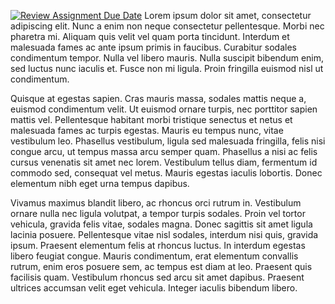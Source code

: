 [![Review Assignment Due Date](https://classroom.github.com/assets/deadline-readme-button-8d59dc4de5201274e310e4c54b9627a8934c3b88527886e3b421487c677d23eb.svg)](https://classroom.github.com/a/MH6cwruZ)
Lorem ipsum dolor sit amet, consectetur adipiscing elit. Nunc a enim non neque consectetur pellentesque. Morbi nec pharetra mi. Aliquam quis velit vel quam porta tincidunt. Interdum et malesuada fames ac ante ipsum primis in faucibus. Curabitur sodales condimentum tempor. Nulla vel libero mauris. Nulla suscipit bibendum enim, sed luctus nunc iaculis et. Fusce non mi ligula. Proin fringilla euismod nisl ut condimentum.

Quisque at egestas sapien. Cras mauris massa, sodales mattis neque a, euismod condimentum velit. Ut euismod ornare turpis, nec porttitor sapien mattis vel. Pellentesque habitant morbi tristique senectus et netus et malesuada fames ac turpis egestas. Mauris eu tempus nunc, vitae vestibulum leo. Phasellus vestibulum, ligula sed malesuada fringilla, felis nisi congue arcu, ut tempus massa arcu semper quam. Phasellus a nisi ac felis cursus venenatis sit amet nec lorem. Vestibulum tellus diam, fermentum id commodo sed, consequat vel metus. Mauris egestas iaculis lobortis. Donec elementum nibh eget urna tempus dapibus.

Vivamus maximus blandit libero, ac rhoncus orci rutrum in. Vestibulum ornare nulla nec ligula volutpat, a tempor turpis sodales. Proin vel tortor vehicula, gravida felis vitae, sodales magna. Donec sagittis sit amet ligula lacinia posuere. Pellentesque vitae nisl sodales, interdum nisi quis, gravida ipsum. Praesent elementum felis at rhoncus luctus. In interdum egestas libero feugiat congue. Mauris condimentum, erat elementum convallis rutrum, enim eros posuere sem, ac tempus est diam at leo. Praesent quis facilisis quam. Vestibulum rhoncus sed arcu sit amet dapibus. Praesent ultrices accumsan velit eget vehicula. Integer iaculis bibendum libero.